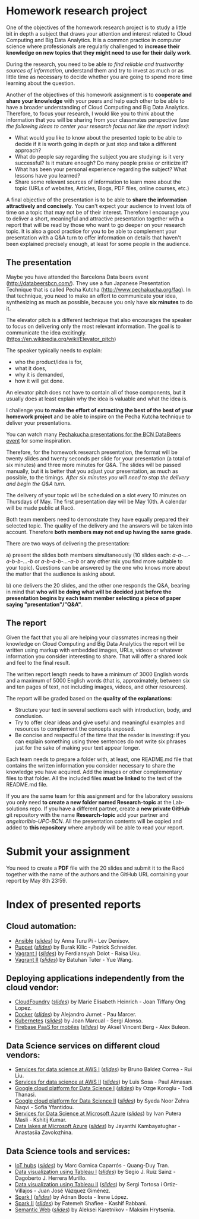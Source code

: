 # Homework research project

One of the objectives of the homework research project is to study a little bit in depth a subject that draws your attention and interest related to Cloud Computing and Big Data Analytics. It is a common practice in computer science where professionals are regularly challenged to **increase their knowledge on new topics that they might need to use for their daily work**. 

During the research, you need to be able *to find reliable and trustworthy sources of information*, understand them and try to invest as much or as little time as necessary to decide whether you are going to spend more time learning about the question.

Another of the objectives of this homework assignment is to **cooperate and share your knowledge** with your peers and help each other to be able to have a broader understanding of Cloud Computing and Big Data Analytics. Therefore, to focus your research, I would like you to think about the information that you will be sharing from your classmates perspective *(use the following ideas to center your research focus not like the report index)*: 
- What would you like to know about the presented topic to be able to decide if it is worth going in depth or just stop and take a different approach?
- What do people say regarding the subject you are studying: is it very successful? Is it mature enough? Do many people praise or criticize it?
- What has been your personal experience regarding the subject? What lessons have you learned?
- Share some relevant sources of information to learn more about the topic (URLs of websites, Articles, Blogs, PDF files, online courses, etc.)

A final objective of the presentation is to be able to **share the information attractively and concisely**. You can't expect your audience to invest lots of time on a topic that may not be of their interest. Therefore I encourage you to deliver a short, meaningful and attractive presentation together with a report that will be read by those who want to go deeper on your research topic. It is also a good practice for you to be able to complement your presentation with a Q&A turn to offer information on details that haven't been explained precisely enough, at least for some people in the audience.

## The presentation

Maybe you have attended the Barcelona Data beers event (http://databeersbcn.com/). They use a fun Japanese Presentation Technique that is called Pecha Kutcha (http://www.pechakucha.org/faq). In that technique, you need to make an effort to communicate your idea, synthesizing as much as possible, because you only have **six minutes** to do it.

The elevator pitch is a different technique that also encourages the speaker to focus on delivering only the most relevant information. The goal is to communicate the idea excitingly. (https://en.wikipedia.org/wiki/Elevator_pitch)

The speaker typically needs to explain:
- who the product/idea is for, 
- what it does, 
- why it is demanded, 
- how it will get done. 

An elevator pitch does not have to contain all of those components, but it usually does at least explain why the idea is valuable and what the idea is. 

I challenge you **to make the effort of extracting the best of the best of your homework project** and be able to inspire on the Pecha Kutcha technique to deliver your presentations.

You can watch many [Pechakucha presentations for the BCN DataBeers event](https://www.youtube.com/channel/UCGhaRXo3qMJHMFH62wCB0Gg/videos) for some inspiration.

Therefore, for the homework research presentation, the format will be twenty slides and twenty seconds per slide for your presentation (a total of six minutes) and three more minutes for Q&A. The slides will be passed manually, but it is better that you adjust your presentation, as much as possible, to the timings. *After six minutes you will need to stop the delivery and begin the Q&A turn.*

The delivery of your topic will be scheduled on a slot every 10 minutes on Thursdays of May. The first presentation day will be May 10th. A calendar will be made public at Racó.

Both team members need to demonstrate they have equally prepared their selected topic. The quality of the delivery and the answers will be taken into account. Therefore **both members may not end up having the same grade**. 

There are two ways of delivering the presentation:

a) present the slides both members simultaneously (10 slides each: *a-a-...-a-b-b-...-b* or *a-b-a-b-...-a-b* or any other mix you find more suitable to your topic). Questions can be answered by the one who knows more about the matter that the audience is asking about. 

b) one delivers the 20 slides, and the other one responds the Q&A, bearing in mind that **who will be doing what will be decided just before the presentation begins by each team member selecting a piece of paper saying "presentation"/"Q&A"**.

## The report

Given the fact that you all are helping your classmates increasing their knowledge on Cloud Computing and Big Data Analytics the report will be written using markup with embedded images, URLs, videos or whatever information you consider interesting to share. That will offer a shared look and feel to the final result.

The written report length needs to have a minimum of 3000 English words and a maximum of 5000 English words (that is, approximately, between six and ten pages of text, not including images, videos, and other resources).

The report will be graded based on the **quality of the explanations**: 
- Structure your text in several sections each with introduction, body, and conclusion.
- Try to offer clear ideas and give useful and meaningful examples and resources to complement the concepts exposed.
- Be concise and respectful of the time that the reader is investing: if you can explain something using three sentences do not write six phrases just for the sake of making your text appear longer.

Each team needs to prepare a folder with, at least, one README.md file that contains the written information you consider necessary to share the knowledge you have acquired. Add the images or other complementary files to that folder. All the included files **must be linked** to the text of the README.md file.

If you are the same team for this assignment and for the laboratory sessions you only need **to create a new folder named Research-topic** at the Lab-solutions repo. If you have a different partner, create a **new private GitHub** git repository with the name **Research-topic** add your partner and *angeltoribio-UPC-BCN*. All the presentation contents will be copied and added to **this repository** where anybody will be able to read your report.

# Submit your assignment

You need to create a **PDF** file with the 20 slides and submit it to the Racó together with the name of the authors and the GitHub URL containing your report by May 8th 23:59.

# Index of presented reports

## Cloud automation:

- [Ansible](./denisovlev/README.md) (*[slides](./denisovlev/slides.pdf)*)  by Anna Turu Pi - Lev Denisov.
- [Puppet](./patrick-s-upc/README.md) (*[slides](./patrick-s-upc/slides.pdf)*)  by Burak Kilic - Patrick Schneider.
- [Vagrant I](./ferdidolot/README.MD) (*[slides](./ferdidolot/slides.pdf)*)  by Ferdiansyah Dolot - Raisa Uku.
- [Vagrant II](./tuterbatuhan/README.md) (*[slides](./tuterbatuhan/slides.pdf)*)  by Batuhan Tuter - Yue Wang.

## Deploying applications independently from the cloud vendor:

- [CloudFoundry](./marBDMA/README.md) (*[slides](./marBDMA/slides.pdf)*)  by Marie Elisabeth Heinrich - Joan Tiffany Ong Lopez.
- [Docker](./PauUPC/README.md) (*[slides](./PauUPC/slides.pdf)*)  by Alejandro Jurnet - Pau Marcer.
- [Kubernetes](./kiey/README.md) (*[slides](./kiey/slides.pdf)*)  by Joan Marcual - Sergi Alonso.
- [Firebase PaaS for mobiles](./GeneralVincento/README.md) (*[slides](./GeneralVincento/slides.pdf)*)  by Aksel Vincent Berg - Alex Buleon.

## Data Science services on different cloud vendors:

- [Services for data science at AWS I](./behbc/README.md) (*[slides](./behbc/slides.pdf)*)  by Bruno Baldez Correa - Rui Liu.
- [Services for data science at AWS II](./paulalm94/README.md) (*[slides](./paulalm94/slides.pdf)*)  by Luis Sosa - Paul Almasan.
- [Google cloud platform for Data Science I](./todithanasi/README.md) (*[slides](./todithanasi/slides.pdf)*)  by Ozge Koroglu - Todi Thanasi.
- [Google cloud platform for Data Science II](./syfantid/README.md) (*[slides](./syfantid/slides.pdf)*)  by Syeda Noor Zehra Naqvi - Sofia Yfantidou.
- [Services for Data Science at Microsoft Azure](./IllSc/README.md) (*[slides](./IllSc/slides.pdf)*)  by Ivan Putera Masli - Kshitij Kumar.
- [Data lakes at Microsoft Azure](./jayanthi456/README.md) (*[slides](./jayanthi456/slides.pdf)*)  by Jayanthi Kambayatughar - Anastasiia Zavolozhina.

## Data Science tools and services:
- [IoT hubs](./duy-tran/docs/REPORT.md) (*[slides](./duy-tran/slides.pdf)*)  by Marc Garnica Caparrós - Quang-Duy Tran.
- [Data visualization using Tableau I](./sergiers3/README.md) (*[slides](./sergiers3/slides.pdf)*)  by Segio J. Ruiz Sainz - Dagoberto J. Herrera Murillo.
- [Data visualization using Tableau II](./JuanjoVG/README.md) (*[slides](./JuanjoVG/slides.pdf)*)  by Sergi Tortosa i Ortiz-Villajos - Juan José Vázquez Giménez.
- [Spark I](./IreneMLC/README.md) (*[slides](./IreneMLC/slides.pdf)*)  by Adnan Boota - Irene López.
- [Spark II](./Kashif-Rabbani/README.md) (*[slides](./Kashif-Rabbani/slides.pdf)*)  by Fatemeh Shafiee - Kashif Rabbani.
- [Semantic Web](./start-and-solve/README.md) (*[slides](./start-and-solve/slides.pdf)*)  by Aleksei Karetnikov - Maksim Hrytsenia.






